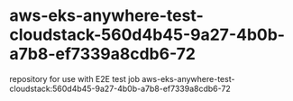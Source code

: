 # aws-eks-anywhere-test-cloudstack-560d4b45-9a27-4b0b-a7b8-ef7339a8cdb6-72
repository for use with E2E test job aws-eks-anywhere-test-cloudstack:560d4b45-9a27-4b0b-a7b8-ef7339a8cdb6-72
